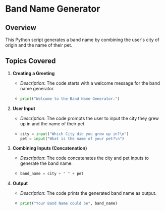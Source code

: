 # Band Name Generator

## Overview

This Python script generates a band name by combining the user's city of origin and the name of their pet.

## Topics Covered

1. **Creating a Greeting**
   - *Description*: The code starts with a welcome message for the band name generator.
   - 
     ```python
     print("Welcome to the Band Name Generator.")
     ```

2. **User Input**
   - *Description*: The code prompts the user to input the city they grew up in and the name of their pet.
   - 
     ```python
     city = input("Which City did you grow up in?\n")
     pet = input("What is the name of your pet?\n")
     ```

3. **Combining Inputs (Concatenation)**
   - *Description*: The code concatenates the city and pet inputs to generate the band name.
   - 
     ```python
     band_name = city + " " + pet
     ```

4. **Output**
   - *Description*: The code prints the generated band name as output.
   -
     ```python
     print("Your Band Name could be", band_name)
     ```

